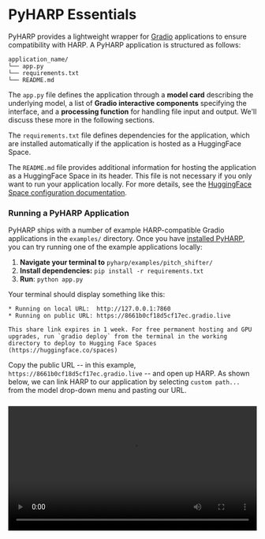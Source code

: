 # PyHARP Essentials

PyHARP provides a lightweight wrapper for [Gradio](https://www.gradio.app/) applications to ensure compatibility with HARP. A PyHARP application is structured as follows:

```
application_name/
└── app.py
└── requirements.txt
└── README.md
```

The `app.py` file defines the application through a __model card__ describing the underlying model, a list of __Gradio interactive components__ specifying the interface, and a __processing function__ for handling file input and output. We'll discuss these more in the following sections.

The `requirements.txt` file defines dependencies for the application, which are installed automatically if the application is hosted as a HuggingFace Space.

The `README.md` file provides additional information for hosting the application as a HuggingFace Space in its header. This file is not necessary if you only want to run your application locally. For more details, see the [HuggingFace Space configuration documentation](https://huggingface.co/docs/hub/spaces-config-reference).

### Running a PyHARP Application

PyHARP ships with a number of example HARP-compatible Gradio applications in the `examples/` directory. Once you have [installed PyHARP](/content/pyharp_docs/install.html), you can try running one of the example applications locally:

1. **Navigate your terminal to** `pyharp/examples/pitch_shifter/`
2. **Install dependencies:** `pip install -r requirements.txt`
3. **Run**: `python app.py`

Your terminal should display something like this:

```
* Running on local URL:  http://127.0.0.1:7860
* Running on public URL: https://8661b0cf18d5cf17ec.gradio.live

This share link expires in 1 week. For free permanent hosting and GPU upgrades, run `gradio deploy` from the terminal in the working directory to deploy to Hugging Face Spaces (https://huggingface.co/spaces)
```

Copy the public URL -- in this example, `https://8661b0cf18d5cf17ec.gradio.live` -- and open up HARP. As shown below, we can link HARP to our application by selecting `custom path...` from the model drop-down menu and pasting our URL.

<div style="max-width:720px;margin:1.5rem auto;">
  <video controls preload="metadata" width="100%">
    <source src="/content/images/pitch_shifter_example_pyharp.mp4" type="video/mp4" autoplay muted loop playsinline preload="metadata">
    Your browser doesn’t support the video tag.
  </video>
</div>





